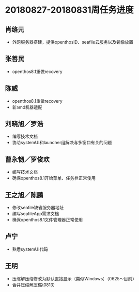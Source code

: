 # 20180827-20180831周任务进度

## 肖络元
- 外网服务器搭建，提供openthosID、seafile云服务以及镜像放置

## 张善民
- openthos8.1重做recovery

## 陈威
- openthos8.1重做recovery
- 新amd机器适配

## 刘晓旭／罗浩
- 编写技术文档
- 协助systemUI和launcher组解决与多窗口有关的问题

## 曹永韧／罗俊欢
- 编写技术文档
- 确保openthos8.1开始菜单、任务栏正常使用

## 王之旭／陈鹏
- 修改seafile缺省服务器地址
- 编写seafileApp需求文档
- 确保openthos8.1文件管理器正常使用

## 卢宁
- 熟悉systemUI代码

## 王明
- 压缩解压缩修改为默认直接显示（类似Windows）（0625～目前）
- 合并压缩解压缩(0813)
